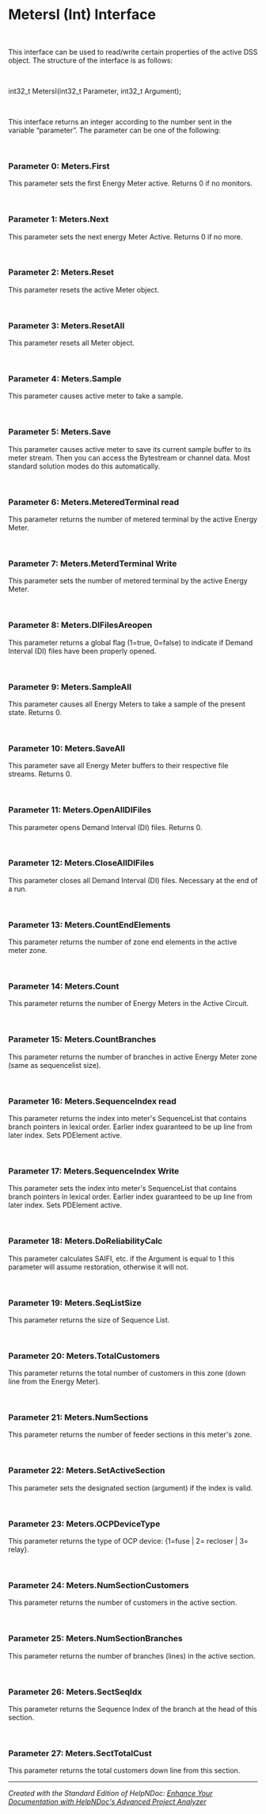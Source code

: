 # MetersI (Int) Interface

&nbsp;

This interface can be used to read/write certain properties of the active DSS object. The structure of the interface is as follows:

&nbsp;

int32\_t MetersI(int32\_t Parameter, int32\_t Argument);

&nbsp;

This interface returns an integer according to the number sent in the variable “parameter”. The parameter can be one of the following:

&nbsp;

### Parameter 0: Meters.First

This parameter sets the first Energy Meter active. Returns 0 if no monitors.

&nbsp;

### Parameter 1: Meters.Next

This parameter sets the next energy Meter Active. Returns 0 if no more.

&nbsp;

### Parameter 2: Meters.Reset

This parameter resets the active Meter object.

&nbsp;

### Parameter 3: Meters.ResetAll

This parameter resets all Meter object.

&nbsp;

### Parameter 4: Meters.Sample

This parameter causes active meter to take a sample.

&nbsp;

### Parameter 5: Meters.Save

This parameter causes active meter to save its current sample buffer to its meter stream. Then you can access the Bytestream or channel data. Most standard solution modes do this automatically.

&nbsp;

### Parameter 6: Meters.MeteredTerminal read

This parameter returns the number of metered terminal by the active Energy Meter.

&nbsp;

### Parameter 7: Meters.MeterdTerminal Write

This parameter sets the number of metered terminal by the active Energy Meter.

&nbsp;

### Parameter 8: Meters.DIFilesAreopen

This parameter returns a global flag (1=true, 0=false) to indicate if Demand Interval (DI) files have been properly opened.

&nbsp;

### Parameter 9: Meters.SampleAll

This parameter causes all Energy Meters to take a sample of the present state. Returns 0.

&nbsp;

### Parameter 10: Meters.SaveAll

This parameter save all Energy Meter buffers to their respective file streams. Returns 0.

&nbsp;

### Parameter 11: Meters.OpenAllDIFiles

This parameter opens Demand Interval (DI) files. Returns 0.

&nbsp;

### Parameter 12: Meters.CloseAllDIFiles

This parameter closes all Demand Interval (DI) files. Necessary at the end of a run.

&nbsp;

### Parameter 13: Meters.CountEndElements

This parameter returns the number of zone end elements in the active meter zone.

&nbsp;

### Parameter 14: Meters.Count

This parameter returns the number of Energy Meters in the Active Circuit.

&nbsp;

### Parameter 15: Meters.CountBranches

This parameter returns the number of branches in active Energy Meter zone (same as sequencelist size).

&nbsp;

### Parameter 16: Meters.SequenceIndex read

This parameter returns the index into meter's SequenceList that contains branch pointers in lexical order. Earlier index guaranteed to be up line from later index. Sets PDElement active.

&nbsp;

### Parameter 17: Meters.SequenceIndex Write

This parameter sets the index into meter's SequenceList that contains branch pointers in lexical order. Earlier index guaranteed to be up line from later index. Sets PDElement active.

&nbsp;

### Parameter 18: Meters.DoReliabilityCalc

This parameter calculates SAIFI, etc. if the Argument is equal to 1 this parameter will assume restoration, otherwise it will not.

&nbsp;

### Parameter 19: Meters.SeqListSize

This parameter returns the size of Sequence List.

&nbsp;

### Parameter 20: Meters.TotalCustomers

This parameter returns the total number of customers in this zone (down line from the Energy Meter).

&nbsp;

### Parameter 21: Meters.NumSections

This parameter returns the number of feeder sections in this meter's zone.

&nbsp;

### Parameter 22: Meters.SetActiveSection

This parameter sets the designated section (argument) if the index is valid.

&nbsp;

### Parameter 23: Meters.OCPDeviceType

This parameter returns the type of OCP device: {1=fuse \| 2= recloser \| 3= relay}.

&nbsp;

### Parameter 24: Meters.NumSectionCustomers

This parameter returns the number of customers in the active section.

&nbsp;

### Parameter 25: Meters.NumSectionBranches

This parameter returns the number of branches (lines) in the active section.

&nbsp;

### Parameter 26: Meters.SectSeqIdx

This parameter returns the Sequence Index of the branch at the head of this section.

&nbsp;

### Parameter 27: Meters.SectTotalCust

This parameter returns the total customers down line from this section.


***
_Created with the Standard Edition of HelpNDoc: [Enhance Your Documentation with HelpNDoc's Advanced Project Analyzer](<https://www.helpndoc.com/feature-tour/advanced-project-analyzer/>)_
